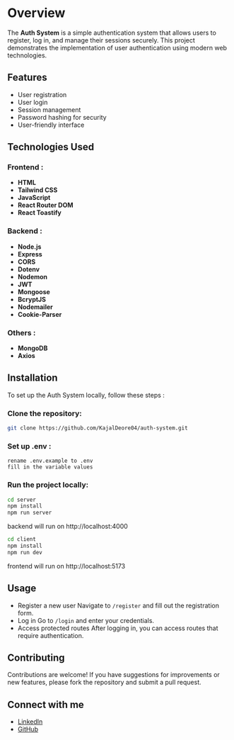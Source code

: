 # Overview

The **Auth System** is a simple authentication system that allows users to register, log in, and manage their sessions securely. This project demonstrates the implementation of user authentication using modern web technologies.

## Features

- User registration  
- User login  
- Session management  
- Password hashing for security  
- User-friendly interface  

## Technologies Used

### **Frontend :**
- **HTML**  
- **Tailwind CSS**  
- **JavaScript**  
- **React Router DOM**  
- **React Toastify** 

### **Backend :**
- **Node.js**  
- **Express**  
- **CORS**   
- **Dotenv**   
- **Nodemon**
- **JWT**  
- **Mongoose** 
- **BcryptJS**  
- **Nodemailer**  
- **Cookie-Parser**

### **Others :**
- **MongoDB**   
- **Axios**


## Installation

To set up the Auth System locally, follow these steps :
### Clone the repository:
```bash
git clone https://github.com/KajalDeore04/auth-system.git 
```
### Set up .env :
```
rename .env.example to .env
fill in the variable values
```
### Run the project locally:
```bash
cd server
npm install
npm run server
```
backend will run on http://localhost:4000

```bash
cd client
npm install
npm run dev
```
frontend will run on http://localhost:5173

## Usage
- Register a new user  Navigate to ```/register``` and fill out the registration form.
- Log in  Go to ```/login``` and enter your credentials.
- Access protected routes  After logging in, you can access routes that require authentication.

## Contributing
Contributions are welcome! If you have suggestions for improvements or new features, please fork the repository and submit a pull request.

## Connect with me
- [LinkedIn](https://www.linkedin.com/in/kajal-deore/)
- [GitHub](https://github.com/KajalDeore04)
